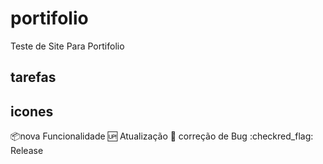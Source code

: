 # portifolio
Teste de Site Para Portifolio

## tarefas


## icones
:package:nova Funcionalidade
:up: Atualização
:poop: correção de Bug
:checkred_flag: Release